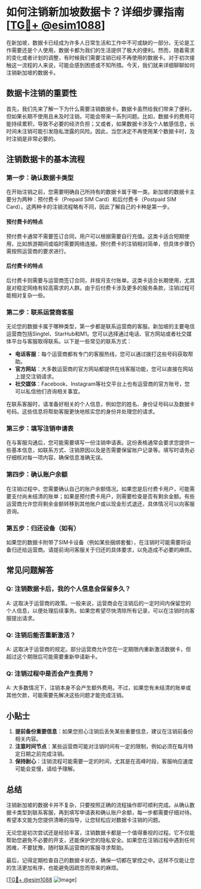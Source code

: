 # 如何注销新加坡数据卡？详细步骤指南[[TG💪+ @esim1088](https://t.me/s/esim1088)]

在新加坡，数据卡已经成为许多人日常生活和工作中不可或缺的一部分。无论是工作需要还是个人使用，数据卡都为我们的生活提供了极大的便利。然而，随着需求的变化或者计划的调整，有时候我们需要注销已经不再使用的数据卡。对于初次接触这一流程的人来说，可能会感到困惑或不知所措。今天，我们就来详细聊聊如何注销新加坡的数据卡。

## 数据卡注销的重要性

首先，我们先来了解一下为什么需要注销数据卡。数据卡虽然给我们带来了便利，但如果长期不使用且未及时注销，可能会带来一系列问题。比如，数据卡的费用可能持续累积，导致不必要的经济负担；又或者，如果数据卡涉及个人敏感信息，长时间未注销可能引发隐私泄露的风险。因此，当您决定不再使用某个数据卡时，及时注销是非常必要的。

## 注销数据卡的基本流程

### 第一步：确认数据卡类型

在开始注销之前，您需要明确自己所持有的数据卡属于哪一类。新加坡的数据卡主要分为两种：预付费卡（Prepaid SIM Card）和后付费卡（Postpaid SIM Card）。这两种卡的注销流程略有不同，因此了解自己的卡种是第一步。

#### 预付费卡的特点
预付费卡通常不需要签订合同，用户可以根据需要自行充值。这类卡适合短期使用，比如旅游期间或临时需要网络连接。预付费卡的注销相对简单，但具体步骤仍需按照运营商的要求进行。

#### 后付费卡的特点
后付费卡则需要与运营商签订合同，并按月支付账单。这类卡适合长期使用，尤其是对稳定网络有较高需求的人群。由于后付费卡涉及更多的服务条款，注销过程可能相对复杂一些。

### 第二步：联系运营商客服

无论您的数据卡属于哪种类型，第一步都是联系运营商的客服。新加坡的主要电信运营商包括Singtel、StarHub和M1。您可以选择通过电话、官方网站或者社交媒体平台与客服取得联系。以下是一些常见的联系方式：

- **电话客服**：每个运营商都有专门的客服热线，您可以通过拨打这些号码获取帮助。
- **官方网站**：大多数运营商的官方网站都提供在线客服功能，您可以直接在网站上提交注销请求。
- **社交媒体**：Facebook、Instagram等社交平台上也有运营商的官方账号，您可以私信他们咨询相关事宜。

在联系客服时，请准备好相关的个人信息，例如您的姓名、身份证号码以及数据卡号码。这些信息将帮助客服更快地核实您的身份并处理您的请求。

### 第三步：填写注销申请表

在与客服沟通后，您可能需要填写一份注销申请表。这份表格通常会要求您提供一些基本信息，如联系方式、注销原因以及是否需要保留账户记录等。填写时请务必仔细核对每一项内容，确保信息准确无误。

### 第四步：确认账户余额

在注销过程中，您需要确认自己的账户余额情况。如果您是后付费卡用户，可能需要支付尚未结清的账单；如果是预付费卡用户，则需要检查是否有剩余金额。有些运营商允许您将剩余金额转移到其他账户或以现金形式退还，具体情况可以向客服咨询。

### 第五步：归还设备（如有）

如果您的数据卡附带了SIM卡设备（例如某些捆绑套餐），在注销时可能需要将设备归还给运营商。请提前询问客服关于归还的具体要求，以免造成不必要的麻烦。

## 常见问题解答

### Q: 注销数据卡后，我的个人信息会保留多久？

A: 这取决于运营商的政策。一般来说，运营商会在注销后的一定时间内保留您的个人信息，以便处理后续事务。如果您希望尽快清除所有记录，可以在注销时向客服提出请求。

### Q: 注销后能否重新激活？

A: 这取决于运营商的规定。部分运营商允许您在一定期限内重新激活数据卡，但超过这个期限后可能需要重新申请新卡。

### Q: 注销过程中是否会产生费用？

A: 大多数情况下，注销本身不会产生额外费用。不过，如果您有未结清的账单或其他欠款，可能需要先解决这些问题才能完成注销。

## 小贴士

1. **提前备份重要信息**：如果您担心注销后丢失某些重要信息，建议在注销前备份相关内容。
2. **注意时间节点**：某些运营商可能对注销时间有一定的限制，例如必须在每月特定日期之前完成注销。
3. **保持耐心**：注销流程可能需要一定的时间，尤其是在高峰时段，客服响应速度可能会变慢，请给予理解。

## 总结

注销新加坡的数据卡并不复杂，只要按照正确的流程操作即可顺利完成。从确认数据卡类型到联系客服，再到填写申请表和确认账户余额，每一步都需要仔细对待。希望本文能为您提供清晰的指导，让您轻松应对数据卡注销的问题。

无论您是初次尝试还是经验丰富，注销数据卡都是一个值得重视的过程。它不仅能帮助您避免不必要的开支，还能保护您的隐私安全。如果您在注销过程中遇到任何困难，不要犹豫，随时联系运营商的客服寻求帮助。

最后，记得定期检查自己的数据卡状态，确保一切都在掌控之中。这样不仅能让您的生活更加有序，也能避免因疏忽而带来的麻烦。

[[TG💪+ @esim1088](https://t.me/s/esim1088) ![Image](https://i.postimg.cc/4NQfJmqS/Snipaste-2025-05-13-00-14-12.png)]